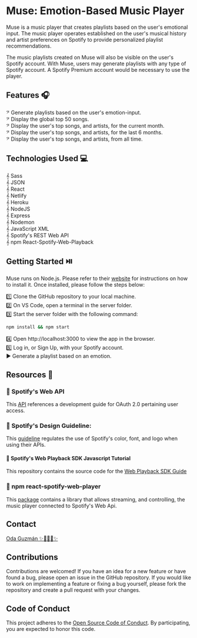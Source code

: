 
# Muse: Emotion-Based Music Player

Muse is a music player that creates playlists based on the user's emotional input. The music player operates established on the user's musical history and artist preferences on Spotify to provide personalized playlist recommendations. 

The music playlists created on Muse will also be visible on the user's Spotify account.
With Muse, users may generate playlists with any type of Spotify account. A Spotify Premium account would be necessary to use the player.

## Features 🎧

𝄢 Generate playlists based on the user's emotion-input.  
𝄢 Display the global top 50 songs.  
𝄢 Display the user's top songs, and artists, for the current month.  
𝄢 Display the user's top songs, and artists, for the last 6 months.  
𝄢 Display the user's top songs, and artists, from all time.

## Technologies Used 💻

𝄞 Sass  
𝄞 JSON  
𝄞 React  
𝄞 Netlify     
𝄞 Heroku  
𝄞 NodeJS  
𝄞 Express  
𝄞 Nodemon    
𝄞 JavaScript XML  
𝄞 Spotify's REST Web API   
𝄞 npm React-Spotify-Web-Playback

## Getting Started ⏯️

Muse runs on Node.js. Please refer to their
[website](http://www.nodejs.org/download/) for instructions on how to install it. Once installed, please follow the steps below:

1️⃣ Clone the GitHub repository to your local machine.  
2️⃣ On VS Code, open a terminal in the server folder.  
3️⃣ Start the server folder with the following command:  

```bash
npm install && npm start
```

4️⃣ Open http://localhost:3000 to view the app in the browser.  
5️⃣ Log in, or Sign Up, with your Spotify account.  
▶️ Generate a playlist based on an emotion. 

## Resources 🔗

### 🎹 Spotify's Web API
This [API](https://developer.spotify.com/documentation/general/guides/authorization/) references a development guide for OAuth 2.0 pertaining user access.

### 🎻 Spotify's Design Guideline:
This [guideline](https://developer.spotify.com/documentation/general/design-and-branding/) regulates the use of Spotify's color, font, and logo when using their APIs.

#### 🎸 Spotify's Web Playback SDK Javascript Tutorial 

This repository contains the source code for the [Web Playback SDK Guide](https://developer.spotify.com/documentation/web-playback-sdk/guide/)

### 🥁 npm react-spotify-web-player
This [package](https://www.npmjs.com/package/react-spotify-web-playback) contains a library that allows streaming, and controlling, the music player connected to Spotify's Web Api.

## Contact

[Oda Guzmán ✨👩🏽‍💻✨](https://www.linkedin.com/in/oda-guzman/)

## Contributions

Contributions are welcomed! If you have an idea for a new feature or have found a bug, please open an issue in the GitHub repository. If you would like to work on implementing a feature or fixing a bug yourself, please fork the repository and create a pull request with your changes.

## Code of Conduct

This project adheres to the [Open Source Code of Conduct](https://github.com/spotify/code-of-conduct/blob/master/code-of-conduct.md).
By participating, you are expected to honor this code.
